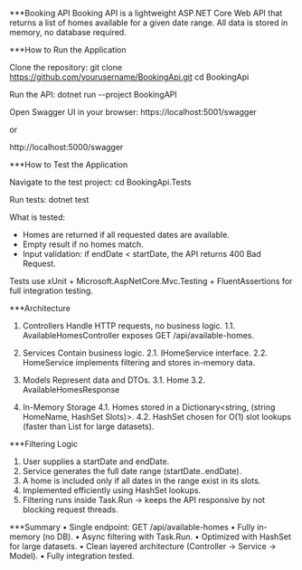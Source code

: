 ***Booking API 
Booking API is a lightweight ASP.NET Core Web API that returns a list of homes available for a given date range.
All data is stored in memory, no database required.


***How to Run the Application

Clone the repository:
git clone https://github.com/yourusername/BookingApi.git
cd BookingApi

Run the API:
dotnet run --project BookingAPI

Open Swagger UI in your browser:
https://localhost:5001/swagger

or

http://localhost:5000/swagger


***How to Test the Application

Navigate to the test project:
cd BookingApi.Tests

Run tests:
dotnet test

What is tested:
- Homes are returned if all requested dates are available.
- Empty result if no homes match.
- Input validation: if endDate < startDate, the API returns 400 Bad Request.

Tests use xUnit + Microsoft.AspNetCore.Mvc.Testing + FluentAssertions for full integration testing.


***Architecture

1. Controllers
   Handle HTTP requests, no business logic.
   1.1. AvailableHomesController exposes GET /api/available-homes.

2. Services
   Contain business logic.
   2.1. IHomeService interface.
   2.2. HomeService implements filtering and stores in-memory data.

3. Models
   Represent data and DTOs.
   3.1. Home
   3.2. AvailableHomesResponse

4. In-Memory Storage
   4.1. Homes stored in a Dictionary<string, (string HomeName, HashSet<DateTime> Slots)>.
   4.2. HashSet chosen for O(1) slot lookups (faster than List for large datasets).


***Filtering Logic
1. User supplies a startDate and endDate.
2. Service generates the full date range (startDate..endDate).
3. A home is included only if all dates in the range exist in its slots.
4. Implemented efficiently using HashSet<DateTime> lookups.
5. Filtering runs inside Task.Run → keeps the API responsive by not blocking request threads.


***Summary
• Single endpoint: GET /api/available-homes
• Fully in-memory (no DB).
• Async filtering with Task.Run.
• Optimized with HashSet for large datasets.
• Clean layered architecture (Controller → Service → Model).
• Fully integration tested.



